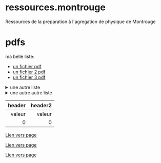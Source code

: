 # ressources.montrouge
Ressources de la preparation à l'agregation de physique de Montrouge



# pdfs

ma belle liste:

- [un fichier pdf](sonchemin.pdf)
- [un fichier 2 pdf](sonchemin2.pdf)
- [un fichier 3 pdf](sonchemin3.pdf)

<details>
  <summary>
    une autre liste
  </summary>

- hello
- goodbye

</details>


<details>
  <summary>
    une autre autre liste
  </summary>

1. hello
2. goodbye

</details>

|header|header2|
|--:|--:|
|valeur|valeur|
|0|0|

[Lien vers page](leçon-physique.md)

[Lien vers page](leçon-chimie.md)

[Lien vers page](montage-physique.md)
